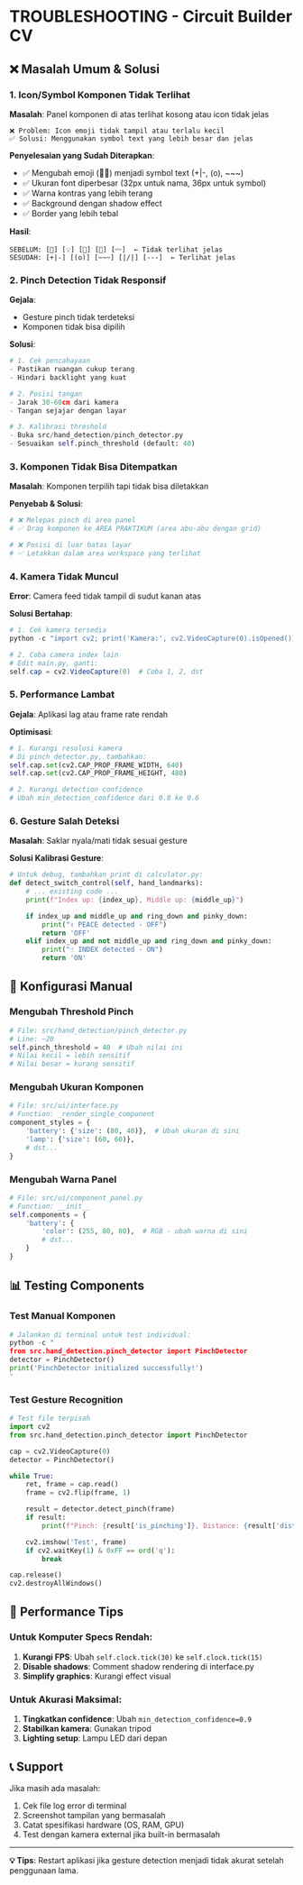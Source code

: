 # TROUBLESHOOTING - Circuit Builder CV

## ❌ Masalah Umum & Solusi

### 1. **Icon/Symbol Komponen Tidak Terlihat**

**Masalah**: Panel komponen di atas terlihat kosong atau icon tidak jelas

```
❌ Problem: Icon emoji tidak tampil atau terlalu kecil
✅ Solusi: Menggunakan symbol text yang lebih besar dan jelas
```

**Penyelesaian yang Sudah Diterapkan**:

- ✅ Mengubah emoji (🔋💡) menjadi symbol text (+|-, (o), ~~~)
- ✅ Ukuran font diperbesar (32px untuk nama, 36px untuk symbol)
- ✅ Warna kontras yang lebih terang
- ✅ Background dengan shadow effect
- ✅ Border yang lebih tebal

**Hasil**:

```
SEBELUM: [🔋] [💡] [🔲] [🔘] [〰️]  ← Tidak terlihat jelas
SESUDAH: [+|-] [(o)] [~~~] [|/|] [---]  ← Terlihat jelas
```

### 2. **Pinch Detection Tidak Responsif**

**Gejala**:

- Gesture pinch tidak terdeteksi
- Komponen tidak bisa dipilih

**Solusi**:

```python
# 1. Cek pencahayaan
- Pastikan ruangan cukup terang
- Hindari backlight yang kuat

# 2. Posisi tangan
- Jarak 30-60cm dari kamera
- Tangan sejajar dengan layar

# 3. Kalibrasi threshold
- Buka src/hand_detection/pinch_detector.py
- Sesuaikan self.pinch_threshold (default: 40)
```

### 3. **Komponen Tidak Bisa Ditempatkan**

**Masalah**: Komponen terpilih tapi tidak bisa diletakkan

**Penyebab & Solusi**:

```python
# ❌ Melepas pinch di area panel
# ✅ Drag komponen ke AREA PRAKTIKUM (area abu-abu dengan grid)

# ❌ Posisi di luar batas layar
# ✅ Letakkan dalam area workspace yang terlihat
```

### 4. **Kamera Tidak Muncul**

**Error**: Camera feed tidak tampil di sudut kanan atas

**Solusi Bertahap**:

```powershell
# 1. Cek kamera tersedia
python -c "import cv2; print('Kamera:', cv2.VideoCapture(0).isOpened())"

# 2. Coba camera index lain
# Edit main.py, ganti:
self.cap = cv2.VideoCapture(0)  # Coba 1, 2, dst
```

### 5. **Performance Lambat**

**Gejala**: Aplikasi lag atau frame rate rendah

**Optimisasi**:

```python
# 1. Kurangi resolusi kamera
# Di pinch_detector.py, tambahkan:
self.cap.set(cv2.CAP_PROP_FRAME_WIDTH, 640)
self.cap.set(cv2.CAP_PROP_FRAME_HEIGHT, 480)

# 2. Kurangi detection confidence
# Ubah min_detection_confidence dari 0.8 ke 0.6
```

### 6. **Gesture Salah Deteksi**

**Masalah**: Saklar nyala/mati tidak sesuai gesture

**Solusi Kalibrasi Gesture**:

```python
# Untuk debug, tambahkan print di calculator.py:
def detect_switch_control(self, hand_landmarks):
    # ... existing code ...
    print(f"Index up: {index_up}, Middle up: {middle_up}")

    if index_up and middle_up and ring_down and pinky_down:
        print("✌️ PEACE detected - OFF")
        return 'OFF'
    elif index_up and not middle_up and ring_down and pinky_down:
        print("☝️ INDEX detected - ON")
        return 'ON'
```

## 🔧 **Konfigurasi Manual**

### Mengubah Threshold Pinch

```python
# File: src/hand_detection/pinch_detector.py
# Line: ~20
self.pinch_threshold = 40  # Ubah nilai ini
# Nilai kecil = lebih sensitif
# Nilai besar = kurang sensitif
```

### Mengubah Ukuran Komponen

```python
# File: src/ui/interface.py
# Function: _render_single_component
component_styles = {
    'battery': {'size': (80, 40)},  # Ubah ukuran di sini
    'lamp': {'size': (60, 60)},
    # dst...
}
```

### Mengubah Warna Panel

```python
# File: src/ui/component_panel.py
# Function: __init__
self.components = {
    'battery': {
        'color': (255, 80, 80),  # RGB - ubah warna di sini
        # dst...
    }
}
```

## 📊 **Testing Components**

### Test Manual Komponen

```python
# Jalankan di terminal untuk test individual:
python -c "
from src.hand_detection.pinch_detector import PinchDetector
detector = PinchDetector()
print('PinchDetector initialized successfully!')
"
```

### Test Gesture Recognition

```python
# Test file terpisah
import cv2
from src.hand_detection.pinch_detector import PinchDetector

cap = cv2.VideoCapture(0)
detector = PinchDetector()

while True:
    ret, frame = cap.read()
    frame = cv2.flip(frame, 1)

    result = detector.detect_pinch(frame)
    if result:
        print(f"Pinch: {result['is_pinching']}, Distance: {result['distance']}")

    cv2.imshow('Test', frame)
    if cv2.waitKey(1) & 0xFF == ord('q'):
        break

cap.release()
cv2.destroyAllWindows()
```

## 🚀 **Performance Tips**

### Untuk Komputer Specs Rendah:

1. **Kurangi FPS**: Ubah `self.clock.tick(30)` ke `self.clock.tick(15)`
2. **Disable shadows**: Comment shadow rendering di interface.py
3. **Simplify graphics**: Kurangi effect visual

### Untuk Akurasi Maksimal:

1. **Tingkatkan confidence**: Ubah `min_detection_confidence=0.9`
2. **Stabilkan kamera**: Gunakan tripod
3. **Lighting setup**: Lampu LED dari depan

## 📞 **Support**

Jika masih ada masalah:

1. Cek file log error di terminal
2. Screenshot tampilan yang bermasalah
3. Catat spesifikasi hardware (OS, RAM, GPU)
4. Test dengan kamera external jika built-in bermasalah

---

**💡 Tips**: Restart aplikasi jika gesture detection menjadi tidak akurat setelah penggunaan lama.

